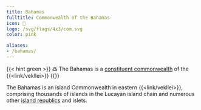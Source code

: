 ```yaml
---
title: Bahamas
fulltitle: Commonwealth of the Bahamas
icon: 🌹
logo: /svg/flags/4x3/com.svg
color: pink

aliases:
- /bahamas/
---
```

{{< hint green >}}
߷ The Bahamas is a [constituent commonwealth](/constituents/) of the {{<link/vekllei>}}
{{</hint>}}

The Bahamas is an island Commonwealth in eastern {{<link/vekllei>}}, comprising thousands of islands in the Lucayan island chain and numerous other [island republics](/republics/) and islets.
